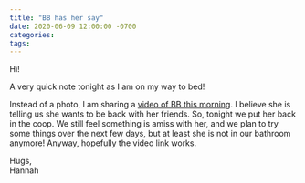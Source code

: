 ```yaml
---
title: "BB has her say"
date: 2020-06-09 12:00:00 -0700
categories:
tags:
---
```


Hi!

A very quick note tonight as I am on my way to bed! 

Instead of a photo, I am sharing a [video of BB this morning](https://photos.app.goo.gl/ETxGSxEUbcAhmLZK9). I believe she is telling us she wants to be back with her friends. So, tonight we put her back in the coop. We still feel something is amiss with her, and we plan to try some things over the next few days, but at least she is not in our bathroom anymore! Anyway, hopefully the video link works.

Hugs,<br />
Hannah